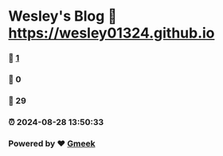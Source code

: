 # Wesley's Blog :link: https://wesley01324.github.io 
### :page_facing_up: [1](https://wesley01324.github.io/tag.html) 
### :speech_balloon: 0 
### :hibiscus: 29 
### :alarm_clock: 2024-08-28 13:50:33 
### Powered by :heart: [Gmeek](https://github.com/Meekdai/Gmeek)
